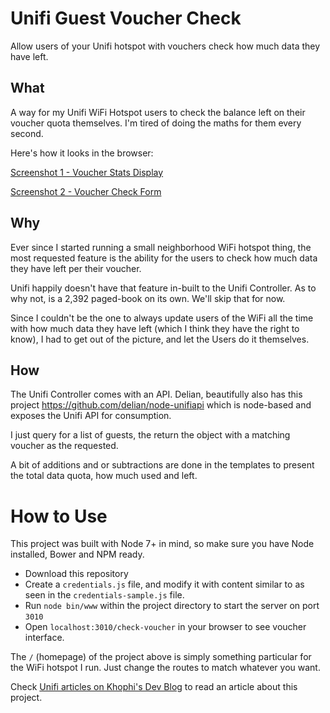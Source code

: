 # Unifi Guest Voucher Check

Allow users of your Unifi hotspot with vouchers check how much data they have left.

## What

A way for my Unifi WiFi Hotspot users to check the balance left on their voucher quota themselves. I'm tired of doing the maths for them every second.

Here's how it looks in the browser:

[Screenshot 1 - Voucher Stats Display](http://i.imgur.com/zcY02bb.png)

[Screenshot 2 - Voucher Check Form](http://i.imgur.com/YKzLWiC.png)

## Why

Ever since I started running a small neighborhood WiFi hotspot thing, the most requested feature is the ability for the users to check how much data they have left per their voucher.

Unifi happily doesn't have that feature in-built to the Unifi Controller. As to why not, is a 2,392 paged-book on its own. We'll skip that for now.

Since I couldn't be the one to always update users of the WiFi all the time with how much data they have left (which I think they have the right to know), I had to get out of the picture, and let the Users do it themselves.

## How

The Unifi Controller comes with an API. Delian, beautifully also has this project https://github.com/delian/node-unifiapi which is node-based and exposes the Unifi API for consumption.

I just query for a list of guests, the return the object with a matching voucher as the requested.

A bit of additions and or subtractions are done in the templates to present the total data quota, how much used and left.

# How to Use

This project was built with Node 7+ in mind, so make sure you have Node installed, Bower and NPM ready.

 - Download this repository
 - Create a `credentials.js` file, and modify it with content similar to as seen in the `credentials-sample.js` file.
 - Run `node bin/www` within the project directory to start the server on port `3010`
 - Open `localhost:3010/check-voucher` in your browser to see voucher interface.

The `/` (homepage) of the project above is simply something particular for the WiFi hotspot I run. Just change the routes to match whatever you want.

Check [Unifi articles on Khophi's Dev Blog](https://blog.khophi.co/tag/unifi) to read an article about this project.